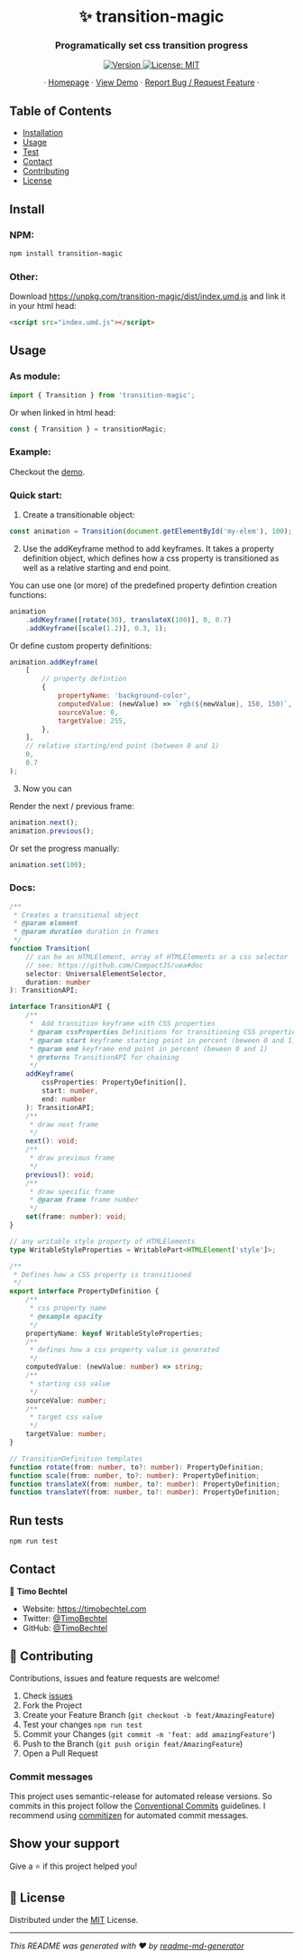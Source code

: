 <h1 align="center">✨ transition-magic</h1>
<h3 align="center">Programatically set css transition progress</h3>
<p align="center">
  <a href="https://www.npmjs.com/package/transition-magic" target="_blank">
    <img alt="Version" src="https://img.shields.io/npm/v/transition-magic.svg">
  </a>
  <a href="https://github.com/TimoBechtel/transition-magic/blob/main/LICENSE" target="_blank">
    <img alt="License: MIT" src="https://img.shields.io/github/license/TimoBechtel/transition-magic" />
  </a>
</p>
<p align="center">
  ·
  <a href="https://github.com/TimoBechtel/transition-magic#readme">Homepage</a>
  ·
  <a href="https://timobechtel.github.io/transition-magic">View Demo</a>
  ·
  <a href="https://github.com/TimoBechtel/transition-magic/issues">Report Bug / Request Feature</a>
  ·
</p>

## Table of Contents

- [Installation](#Install)
- [Usage](#usage)
- [Test](#run-tests)
- [Contact](#contact)
- [Contributing](#Contributing)
- [License](#license)

## Install

### NPM:

```sh
npm install transition-magic
```

### Other:

Download https://unpkg.com/transition-magic/dist/index.umd.js and link it in your html head:

```html
<script src="index.umd.js"></script>
```

## Usage

### As module:

```javascript
import { Transition } from 'transition-magic';
```

Or when linked in html head:

```javascript
const { Transition } = transitionMagic;
```

### Example:

Checkout the [demo](https://timobechtel.github.io/transition-magic).

### Quick start:

1. Create a transitionable object:

```javascript
const animation = Transition(document.getElementById('my-elem'), 100);
```

2. Use the addKeyframe method to add keyframes. It takes a property definition object, which defines how a css property is transitioned as well as a relative starting and end point.

You can use one (or more) of the predefined property defintion creation functions:

```javascript
animation
	.addKeyframe([rotate(30), translateX(100)], 0, 0.7)
	.addKeyframe([scale(1.2)], 0.3, 1);
```

Or define custom property definitions:

```javascript
animation.addKeyframe(
	[
		// property defintion
		{
			propertyName: 'background-color',
			computedValue: (newValue) => `rgb(${newValue}, 150, 150)`,
			sourceValue: 0,
			targetValue: 255,
		},
	],
	// relative starting/end point (between 0 and 1)
	0,
	0.7
);
```

3. Now you can

Render the next / previous frame:

```js
animation.next();
animation.previous();
```

Or set the progress manually:

```js
animation.set(100);
```

### Docs:

```ts
/**
 * Creates a transitional object
 * @param element
 * @param duration duration in frames
 */
function Transition(
	// can be an HTMLElement, array of HTMLElements or a css selector
	// see: https://github.com/CompactJS/uea#doc
	selector: UniversalElementSelector,
	duration: number
): TransitionAPI;

interface TransitionAPI {
	/**
	 *	Add transition keyframe with CSS properties
	 * @param cssProperties Definitions for transitioning CSS properties
	 * @param start keyframe starting point in percent (beween 0 and 1)
	 * @param end keyframe end point in percent (beween 0 and 1)
	 * @returns TransitionAPI for chaining
	 */
	addKeyframe(
		cssProperties: PropertyDefinition[],
		start: number,
		end: number
	): TransitionAPI;
	/**
	 * draw next frame
	 */
	next(): void;
	/**
	 * draw previous frame
	 */
	previous(): void;
	/**
	 * draw specific frame
	 * @param frame frame number
	 */
	set(frame: number): void;
}

// any writable style property of HTMLElements
type WritableStyleProperties = WritablePart<HTMLElement['style']>;

/**
 * Defines how a CSS property is transitioned
 */
export interface PropertyDefinition {
	/**
	 * css property name
	 * @example opacity
	 */
	propertyName: keyof WritableStyleProperties;
	/**
	 * defines how a css property value is generated
	 */
	computedValue: (newValue: number) => string;
	/**
	 * starting css value
	 */
	sourceValue: number;
	/**
	 * target css value
	 */
	targetValue: number;
}

// TransitionDefinition templates
function rotate(from: number, to?: number): PropertyDefinition;
function scale(from: number, to?: number): PropertyDefinition;
function translateX(from: number, to?: number): PropertyDefinition;
function translateY(from: number, to?: number): PropertyDefinition;
```

## Run tests

```sh
npm run test
```

## Contact

👤 **Timo Bechtel**

- Website: https://timobechtel.com
- Twitter: [@TimoBechtel](https://twitter.com/TimoBechtel)
- GitHub: [@TimoBechtel](https://github.com/TimoBechtel)

## 🤝 Contributing

Contributions, issues and feature requests are welcome!<br />

1. Check [issues](https://github.com/TimoBechtel/transition-magic/issues)
1. Fork the Project
1. Create your Feature Branch (`git checkout -b feat/AmazingFeature`)
1. Test your changes `npm run test`
1. Commit your Changes (`git commit -m 'feat: add amazingFeature'`)
1. Push to the Branch (`git push origin feat/AmazingFeature`)
1. Open a Pull Request

### Commit messages

This project uses semantic-release for automated release versions. So commits in this project follow the [Conventional Commits](https://www.conventionalcommits.org/en/v1.0.0-beta.2/) guidelines. I recommend using [commitizen](https://github.com/commitizen/cz-cli) for automated commit messages.

## Show your support

Give a ⭐️ if this project helped you!

## 📝 License

Distributed under the [MIT](https://github.com/TimoBechtel/transition-magic/blob/main/LICENSE) License.

---

_This README was generated with ❤️ by [readme-md-generator](https://github.com/kefranabg/readme-md-generator)_
